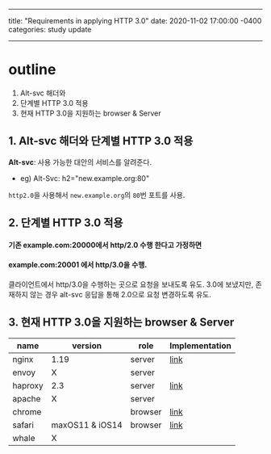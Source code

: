 ---
title: "Requirements in applying HTTP 3.0"
date: 2020-11-02 17:00:00 -0400
categories: study update
___


# outline
1. Alt-svc 해더와 
2. 단계별 HTTP 3.0 적용
3. 현재 HTTP 3.0을 지원하는 browser & Server

## 1. Alt-svc 해더와 단계별 HTTP 3.0 적용
**Alt-svc**: 사용 가능한 대안의 서비스를 알려준다.

* eg)  Alt-Svc: h2="new.example.org:80"

`http2.0`을 사용해서 `new.example.org`의 `80`번 포트를 사용.

## 2. 단계별 HTTP 3.0 적용

#### 기존 example.com:20000에서 http/2.0 수행 한다고 가정하면
#### example.com:20001 에서 http/3.0을 수행.
클라이언트에서 http/3.0을 수행하는 곳으로 요청을 보내도록 유도.
3.0에 보냈지만, 존재하지 않는 경우 alt-svc 응답을 통해 2.0으로 요청 변경하도록 유도.

## 3. 현재 HTTP 3.0을 지원하는 browser & Server


| name | version | role | Implementation |
| ---- | ---- | ---- | --- |
| nginx | 1.19 | server| [link](https://www.nginx.com/blog/introducing-technology-preview-nginx-support-for-quic-http-3/)|
| envoy | X | server| |
| haproxy | 2.3 | server| [link](https://www.haproxy.com/blog/announcing-haproxy-2-3/)|
| apache | X | server| | 
| chrome | | browser | [link](https://blog.chromium.org/2020/10/chrome-is-deploying-http3-and-ietf-quic.html)|
| safari | maxOS11 & iOS14| browser | [link](https://www.iphoneincanada.ca/news/apple-safari-http3-ios-14/) |
| whale | X | | |
